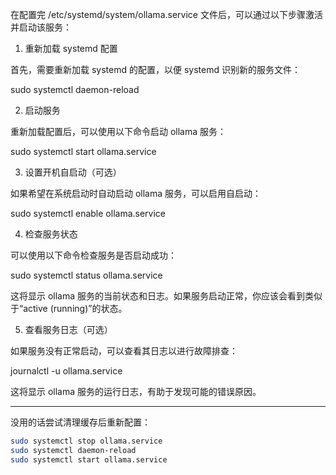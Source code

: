 在配置完 /etc/systemd/system/ollama.service 文件后，可以通过以下步骤激活并启动该服务：

1. 重新加载 systemd 配置

首先，需要重新加载 systemd 的配置，以便 systemd 识别新的服务文件：

sudo systemctl daemon-reload

2. 启动服务

重新加载配置后，可以使用以下命令启动 ollama 服务：

sudo systemctl start ollama.service

3. 设置开机自启动（可选）

如果希望在系统启动时自动启动 ollama 服务，可以启用自启动：

sudo systemctl enable ollama.service

4. 检查服务状态

可以使用以下命令检查服务是否启动成功：

sudo systemctl status ollama.service

这将显示 ollama 服务的当前状态和日志。如果服务启动正常，你应该会看到类似于“active (running)”的状态。

5. 查看服务日志（可选）

如果服务没有正常启动，可以查看其日志以进行故障排查：

journalctl -u ollama.service

这将显示 ollama 服务的运行日志，有助于发现可能的错误原因。


---

没用的话尝试清理缓存后重新配置：

``` bash
sudo systemctl stop ollama.service
sudo systemctl daemon-reload
sudo systemctl start ollama.service
```